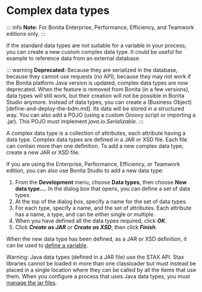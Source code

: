 # Complex data types

::: info
**Note:** For Bonita Enterprise, Performance, Efficiency, and Teamwork editions only.
:::

If the standard data types are not suitable for a variable in your process, you can create a new custom complex data type. It could be useful for example to reference data from an external database.

::: warning
**Deprecated:** 
Because they are serialized in the database, because they cannot use requests (no API), because they may not work if the Bonita platform Java version is updated, complex data types are now deprecated.
When the feature is removed from Bonita (in a few versions), data types will still work, but their creation will not be possible in Bonita Studio anymore.
Instead of data types, you can create a (Business Object)[define-and-deploy-the-bdm.md]. Its data will be stored in a structured way.
You can also add a POJO (using a custom Groovy script or importing a .jar). This POJO must implement _java.io.Serializable_.
:::

A complex data type is a collection of attributes, each attribute having a data type. Complex data types are defined in a JAR or XSD file. Each file can contain more than one definition. To add a new complex data type, create a new JAR or XSD file.

If you are using the Enterprise, Performance, Efficiency, or Teamwork edition, you can also use Bonita Studio to add a new data type:

1. From the **Development** menu, choose **Data types**, then choose **New data type...**. In the dialog box that opens, you can define a set of data types.
2. At the top of the dialog box, specify a name for the set of data types.
3. For each type, specify a name, and the set of attributes. Each attribute has a name, a type, and can be either single or multiple.
4. When you have defined all the data types required, click **_OK_**.
5. Click **_Create as JAR_** or **_Create as XSD_**, then click **_Finish_**.

When the new data type has been defined, as a JAR or XSD definition, it can be used to [define a variable](specify-data-in-a-process-definition.md).

Warning: Java data types (defined in a JAR file) use the STAX API. Stax libraries cannot be loaded in more than one classloader but must instead be placed in a single location where they can be called by all the items that use them. When you configure a process that uses Java data types, you must [manage the jar files](manage-jar-files.md).
